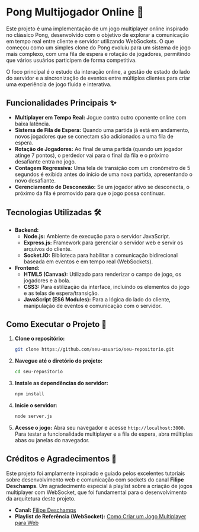 # Pong Multijogador Online 🏓

Este projeto é uma implementação de um jogo multiplayer online inspirado no clássico Pong, desenvolvido com o objetivo de explorar a comunicação em tempo real entre cliente e servidor utilizando WebSockets. O que começou como um simples clone do Pong evoluiu para um sistema de jogo mais complexo, com uma fila de espera e rotação de jogadores, permitindo que vários usuários participem de forma competitiva.

O foco principal é o estudo da interação online, a gestão de estado do lado do servidor e a sincronização de eventos entre múltiplos clientes para criar uma experiência de jogo fluida e interativa.

## Funcionalidades Principais ✨

  - **Multiplayer em Tempo Real:** Jogue contra outro oponente online com baixa latência.
  - **Sistema de Fila de Espera:** Quando uma partida já está em andamento, novos jogadores que se conectam são adicionados a uma fila de espera.
  - **Rotação de Jogadores:** Ao final de uma partida (quando um jogador atinge 7 pontos), o perdedor vai para o final da fila e o próximo desafiante entra no jogo.
  - **Contagem Regressiva:** Uma tela de transição com um cronômetro de 5 segundos é exibida antes do início de uma nova partida, apresentando o novo desafiante.
  - **Gerenciamento de Desconexão:** Se um jogador ativo se desconecta, o próximo da fila é promovido para que o jogo possa continuar.

## Tecnologias Utilizadas 🛠️

  - **Backend:**
      - **Node.js:** Ambiente de execução para o servidor JavaScript.
      - **Express.js:** Framework para gerenciar o servidor web e servir os arquivos do cliente.
      - **Socket.IO:** Biblioteca para habilitar a comunicação bidirecional baseada em eventos e em tempo real (WebSockets).
  - **Frontend:**
      - **HTML5 (Canvas):** Utilizado para renderizar o campo de jogo, os jogadores e a bola.
      - **CSS3:** Para estilização da interface, incluindo os elementos do jogo e as telas de espera/transição.
      - **JavaScript (ES6 Modules):** Para a lógica do lado do cliente, manipulação de eventos e comunicação com o servidor.

## Como Executar o Projeto 🚀

1.  **Clone o repositório:**

    ```bash
    git clone https://github.com/seu-usuario/seu-repositorio.git
    ```

2.  **Navegue até o diretório do projeto:**

    ```bash
    cd seu-repositorio
    ```

3.  **Instale as dependências do servidor:**

    ```bash
    npm install
    ```

4.  **Inicie o servidor:**

    ```bash
    node server.js
    ```

5.  **Acesse o jogo:**
    Abra seu navegador e acesse `http://localhost:3000`. Para testar a funcionalidade multiplayer e a fila de espera, abra múltiplas abas ou janelas do navegador.

## Créditos e Agradecimentos 🙏

Este projeto foi amplamente inspirado e guiado pelos excelentes tutoriais sobre desenvolvimento web e comunicação com sockets do canal **Filipe Deschamps**. Um agradecimento especial à playlist sobre a criação de jogos multiplayer com WebSocket, que foi fundamental para o desenvolvimento da arquitetura deste projeto.

  - **Canal:** [Filipe Deschamps](https://www.youtube.com/@FilipeDeschamps)
  - **Playlist de Referência (WebSocket):** [Como Criar um Jogo Multiplayer para Web](https://www.youtube.com/watch?v=0sTfIZvjYJk&list=PLMdYygf53DP5SVQQrkKCVWDS0TwYLVitL)
